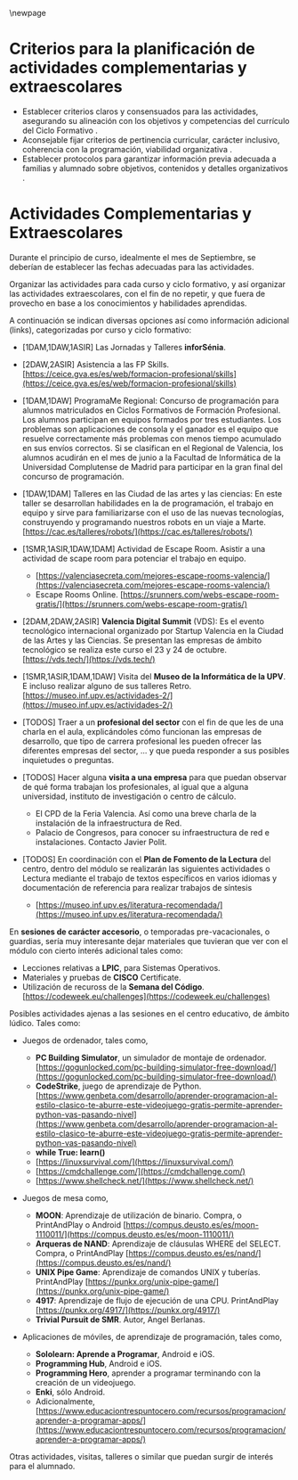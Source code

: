 \newpage

# Criterios para la planificación de actividades complementarias y extraescolares

*   Establecer criterios claros y consensuados para las actividades, asegurando su alineación con los objetivos y competencias del currículo del Ciclo Formativo .
*   Aconsejable fijar criterios de pertinencia curricular, carácter inclusivo, coherencia con la programación, viabilidad organizativa .
*   Establecer protocolos para garantizar información previa adecuada a familias y alumnado sobre objetivos, contenidos y detalles organizativos .

# Actividades Complementarias y Extraescolares

Durante el principio de curso, idealmente el mes de Septiembre, se deberían de establecer las fechas adecuadas para las actividades.

Organizar las actividades para cada curso y ciclo formativo, y así organizar las actividades extraescolares, con el fin de no repetir, y que fuera de provecho en base a los conocimientos y habilidades aprendidas.

A continuación se indican diversas opciones así como información adicional (links), categorizadas por curso y ciclo formativo:

- [1DAM,1DAW,1ASIR] Las Jornadas y Talleres **inforSénia**.

- [2DAW,2ASIR] Asistencia a las FP Skills. [https://ceice.gva.es/es/web/formacion-profesional/skills](https://ceice.gva.es/es/web/formacion-profesional/skills)

- [1DAM,1DAW] ProgramaMe Regional: Concurso de programación para alumnos matriculados en Ciclos Formativos de Formación Profesional. Los alumnos participan en equipos formados por tres estudiantes. Los problemas son aplicaciones de consola y el ganador es el equipo que resuelve correctamente más problemas con menos tiempo acumulado en sus envíos correctos. Si se clasifican en el Regional de Valencia, los alumnos acudirán en el mes de junio a la Facultad de Informática de la Universidad Complutense de Madrid para participar en la gran final del concurso de programación.

- [1DAW,1DAM] Talleres en las Ciudad de las artes y las ciencias: En este taller se desarrollan habilidades en la de programación, el trabajo en equipo y sirve para familiarizarse con el uso de las nuevas tecnologías, construyendo y programando nuestros robots en un viaje a Marte. [https://cac.es/talleres/robots/](https://cac.es/talleres/robots/)

- [1SMR,1ASIR,1DAW,1DAM] Actividad de Escape Room. Asistir a una actividad de scape room para potenciar el trabajo en equipo.
    - [https://valenciasecreta.com/mejores-escape-rooms-valencia/](https://valenciasecreta.com/mejores-escape-rooms-valencia/)
    - Escape Rooms Online. [https://srunners.com/webs-escape-room-gratis/](https://srunners.com/webs-escape-room-gratis/)

- [2DAM,2DAW,2ASIR] **Valencia Digital Summit** (VDS): Es el evento tecnológico internacional organizado por Startup Valencia en la Ciudad de las Artes y las Ciencias. Se presentan las empresas de ámbito tecnológico se realiza este curso el 23 y 24 de octubre. [https://vds.tech/](https://vds.tech/)

- [1SMR,1ASIR,1DAM,1DAW] Visita del **Museo de la Informática de la UPV**. E incluso realizar alguno de sus talleres Retro. [https://museo.inf.upv.es/actividades-2/](https://museo.inf.upv.es/actividades-2/)

- [TODOS] Traer a un **profesional del sector** con el fin de que les de una charla en el aula, explicándoles cómo funcionan las empresas de desarrollo, que tipo de carrera profesional les pueden ofrecer las diferentes empresas del sector, ... y que pueda responder a sus posibles inquietudes o preguntas.

- [TODOS] Hacer alguna **visita a una empresa** para que puedan observar de qué forma trabajan los profesionales, al igual que a alguna universidad, instituto de investigación o centro de cálculo. 
    - El CPD de la Feria Valencia. Así como una breve charla de la instalación de la infraestructura de Red.
    - Palacio de Congresos, para conocer su infraestructura de red e instalaciones. Contacto Javier Polit.

- [TODOS] En coordinación con el **Plan de Fomento de la Lectura** del centro, dentro del módulo se realizarán las siguientes actividades o Lectura mediante el trabajo de textos específicos en varios idiomas y documentación de referencia para realizar trabajos de síntesis 
    - [https://museo.inf.upv.es/literatura-recomendada/](https://museo.inf.upv.es/literatura-recomendada/)


En **sesiones de carácter accesorio**, o temporadas pre-vacacionales, o guardias, sería muy interesante dejar materiales que tuvieran que ver con el módulo con cierto interés adicional tales como:

- Lecciones relativas a **LPIC**, para Sistemas Operativos.
- Materiales y pruebas de **CISCO** Certificate.
- Utilización de recuross de la **Semana del Código**. [https://codeweek.eu/challenges](https://codeweek.eu/challenges)

Posibles actividades ajenas a las sesiones en el centro educativo, de ámbito lúdico. Tales como:

- Juegos de ordenador, tales como,
    - **PC Building Simulator**, un simulador de montaje de ordenador. [https://gogunlocked.com/pc-building-simulator-free-download/](https://gogunlocked.com/pc-building-simulator-free-download/)
    - **CodeStrike**, juego de aprendizaje de Python. [https://www.genbeta.com/desarrollo/aprender-programacion-al-estilo-clasico-te-aburre-este-videojuego-gratis-permite-aprender-python-vas-pasando-nivel](https://www.genbeta.com/desarrollo/aprender-programacion-al-estilo-clasico-te-aburre-este-videojuego-gratis-permite-aprender-python-vas-pasando-nivel)
    - **while True: learn()**
    - [https://linuxsurvival.com/](https://linuxsurvival.com/)
    - [https://cmdchallenge.com/](https://cmdchallenge.com/)
    - [https://www.shellcheck.net/](https://www.shellcheck.net/)

- Juegos de mesa como,
    -  **MOON**: Aprendizaje de utilización de binario. Compra, o PrintAndPlay o Android [https://compus.deusto.es/es/moon-1110011/](https://compus.deusto.es/es/moon-1110011/) 
    - **Arqueras de NAND**: Aprendizaje de cláusulas WHERE del SELECT. Compra, o PrintAndPlay [https://compus.deusto.es/es/nand/](https://compus.deusto.es/es/nand/)
    - **UNIX Pipe Game**: Aprendizaje de comandos UNIX y tuberías. PrintAndPlay [https://punkx.org/unix-pipe-game/](https://punkx.org/unix-pipe-game/)
    - **4917**: Aprendizaje de flujo de ejecución de una CPU. PrintAndPlay [https://punkx.org/4917/](https://punkx.org/4917/)
    - **Trivial Pursuit de SMR**. Autor, Angel Berlanas.

- Aplicaciones de móviles, de aprendizaje de programación, tales como,
    - **Sololearn: Aprende a Programar**, Android e iOS.
    - **Programming Hub**, Android e iOS.
    - **Programming Hero**, aprender a programar terminando con la creación de un videojuego.
    - **Enki**, sólo Android.
    - Adicionalmente, [https://www.educaciontrespuntocero.com/recursos/programacion/aprender-a-programar-apps/](https://www.educaciontrespuntocero.com/recursos/programacion/aprender-a-programar-apps/)
        
Otras actividades, visitas, talleres o similar que puedan surgir de interés para el alumnado.
